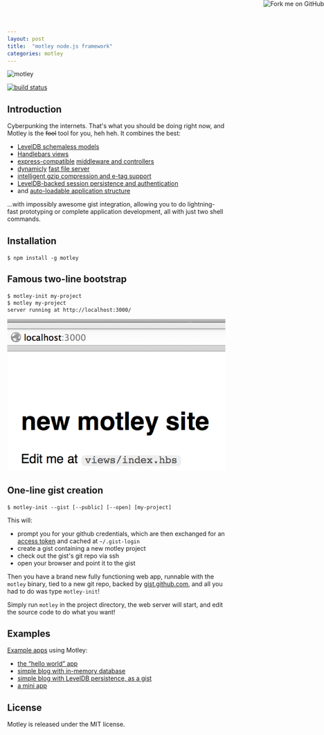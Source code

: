 ```yaml
---
layout: post
title:  "motley node.js framework"
categories: motley
---
```


<a href="https://github.com/carlos8f/motley"><img style="position: absolute; top: 0; right: 0; border: 0;" src="https://camo.githubusercontent.com/38ef81f8aca64bb9a64448d0d70f1308ef5341ab/68747470733a2f2f73332e616d617a6f6e6177732e636f6d2f6769746875622f726962626f6e732f666f726b6d655f72696768745f6461726b626c75655f3132313632312e706e67" alt="Fork me on GitHub" data-canonical-src="https://s3.amazonaws.com/github/ribbons/forkme_right_darkblue_121621.png"></a>

![motley](https://raw.github.com/carlos8f/motley/master/assets/motley-full.png)

[![build status](https://secure.travis-ci.org/carlos8f/motley.png)](http://travis-ci.org/carlos8f/motley)

## Introduction

Cyberpunking the internets. That's what you should be doing right now, and Motley is the <del>fool</del> tool for you, heh heh. It combines the best:

- [LevelDB schemaless models](https://www.npmjs.org/package/modeler-leveldb)
- [Handlebars views](https://www.npmjs.org/package/templ)
- [express-compatible](https://github.com/cpsubrian/node-expres)
  [middleware and controllers](https://www.npmjs.org/package/middler)
- [dynamicly](https://www.npmjs.org/package/saw) [fast file server](https://www.npmjs.org/package/buffet)
- [intelligent gzip compression and e-tag support](https://www.npmjs.org/package/dish)
- [LevelDB-backed session persistence and authentication](https://github.com/carlos8f/sess)
- and [auto-loadable application structure](https://gist.github.com/carlos8f/cd931ba95481a7570602)

...with impossibly awesome gist integration, allowing you to do lightning-fast prototyping or complete application development, all with just two shell commands.

## Installation

`$ npm install -g motley`

## Famous two-line bootstrap

```
$ motley-init my-project 
$ motley my-project
server running at http://localhost:3000/
```

![screenshot](https://raw.githubusercontent.com/carlos8f/motley/master/assets/boot.png)

## One-line gist creation

```
$ motley-init --gist [--public] [--open] [my-project]
```

This will:

- prompt you for your github credentials, which are then exchanged
  for an [access token](https://www.npmjs.org/package/gist-cli) and cached at `~/.gist-login`
- create a gist containing a new motley project
- check out the gist's git repo via ssh
- open your browser and point it to the gist

Then you have a brand new fully functioning web app, runnable with the `motley` binary, tied to a new git repo, backed by [gist.github.com](https://gist.github.com/), and all you had to do was type `motley-init`!

Simply run `motley` in the project directory, the web server will start, and edit the source code to do what you want!

## Examples

[Example apps](https://github.com/carlos8f/motley/tree/master/example) using Motley:

- [the &ldquo;hello world&rdquo; app](https://github.com/carlos8f/motley/tree/master/example/hello-world)
- [simple blog with in-memory database](https://github.com/carlos8f/motley/tree/master/example/blog)
- [simple blog with LevelDB persistence, as a gist](https://gist.github.com/carlos8f/b7d6f5b60306e63da635)
- [a mini app](https://github.com/carlos8f/motley/tree/master/example/minimal)

## License

Motley is released under the MIT license.
